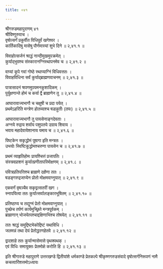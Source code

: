 ```yaml
---
title: ०४१

---
```

श्रीगरुडमहापुराणम् ४१  
श्रीविष्णुरुवाच ।  
वृषोत्सर्गं प्रकुर्वीत विधिपूर्वं खगेश्वर ।  
कार्तिकादिषु मासेषु पौर्णमास्यां शुभे दिने ॥ २,४१.१ ॥  
  
विवाहोत्सर्जनं श्राद्धं नान्दीमुखमुपक्रमेत् ।  
कुर्याद्भुवश्च संस्कारानग्निस्थापनमेव च ॥ २,४१.२ ॥  
  
वाप्यां कूपे गवां गोष्ठे स्थाप्याग्निं विधिवत्ततः ।  
विवाहविधिना सर्वं कुर्याद्ब्राह्मणवाचनम् ॥ २,४१.३ ॥  
  
पात्रासादनं श्रपणमुपयमनकुशादिकम् ।  
पुर्युक्षणान्ते होमं च कर्या द्वै ब्राह्मणेन तु ॥ २,४१.४ ॥  
  
आघारावाज्यभागौ च चक्षुषी च प्रदा पयेत् ।  
प्रथमेऽहरिति मन्त्रेण होतव्याश्च षडाहुतीः (तयः) ॥ २,४१.५ ॥  
  
आघारावाज्यभागौ तु पायसेनाङ्गदेवताः ।  
अग्नये रुद्राय शर्वाय पशुपतये उग्राय शिवाय ।  
भवाय महादेवायेशानाय यमाय च ॥ २,४१.६ ॥  
  
पिष्टकेन सकृद्धोमं पूषागा इति मन्त्रतः ।  
उभयोः स्विष्टिकूद्धोमश्चरुणा पायसेन च ॥ २,४१.७ ॥  
  
प्रथमं व्याहृतिहोमः प्रायश्चित्तं प्रजापतिः ।  
संस्त्रवप्राशनं कुर्यात्प्रणीतापरिमोक्षणम् ॥ २,४१.८ ॥  
  
पवित्रप्रतिपत्तिश्च ब्राह्मणे दक्षैणा ततः ।  
षडङ्गरुद्रजाप्येन प्रोतो मोक्षमवाप्नुयात् ॥ २,४१.९ ॥  
  
एकवर्णं वृषञ्चैव सकृद्वत्सतरीं खग ।  
स्नापयित्वा ततः कुर्यात्सर्वालङ्कारभूषितम् ॥ २,४१.१० ॥  
  
प्रतिष्ठाप्य च तद्युग्मं प्रेतो मोक्षमवाप्नुयात् ।  
पुच्छेच तर्पणं कार्यमुच्छ्रिते मन्त्रपूर्वकम् ।  
ब्राह्मणान् भोजयेत्पश्चाद्दक्षिणाभिश्च तोषयेत् ॥ २,४१.११ ॥  
  
ततः श्राद्धं समुद्दिष्टमेकोद्दिष्टं यथाविधि ।  
जलमन्नं तथा देयं प्रेतोद्धरणहेतवे ॥ २,४१.१२ ॥  
  
द्वादशाहे ततः कुर्यान्मासेमासे पृथक्पथक् ।  
एवं विधिः समायुक्तः प्रेतमोक्षे करोति हि ॥ २,४१.१३ ॥  
  
इति श्रीगारुडे महापुराणे उत्तरखण्डे द्वितीयांशे धर्मकाण्डे प्रेतकल्पे श्रीकृष्णगरुडसंवादे वृषोत्सर्गनिरूपणं नामै कचत्वारिंशत्तमोऽध्यायः